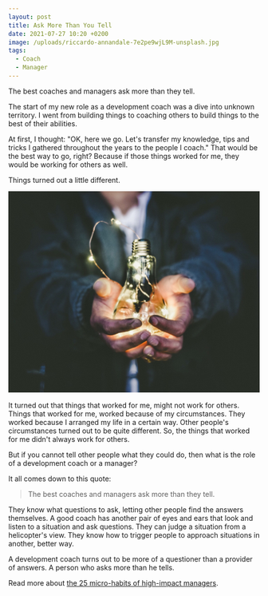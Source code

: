 ```yaml
---
layout: post
title: Ask More Than You Tell
date: 2021-07-27 10:20 +0200
image: /uploads/riccardo-annandale-7e2pe9wjL9M-unsplash.jpg
tags:
  - Coach
  - Manager
---
```


The best coaches and managers ask more than they tell.

The start of my new role as a development coach was a dive into unknown territory. I went from building things to coaching others to build things to the best of their abilities.

At first, I thought: "OK, here we go. Let's transfer my knowledge, tips and tricks I gathered throughout the years to the people I coach." That would be the best way to go, right? Because if those things worked for me, they would be working for others as well.

Things turned out a little different.

![A lightbulb moment](/uploads/riccardo-annandale-7e2pe9wjL9M-unsplash.jpg)

It turned out that things that worked for me, might not work for others. Things that worked for me, worked because of my circumstances. They worked because I arranged my life in a certain way. Other people's circumstances turned out to be quite different. So, the things that worked for me didn't always work for others.

But if you cannot tell other people what they could do, then what is the role of a development coach or a manager?

It all comes down to this quote:

> The best coaches and managers ask more than they tell.

They know what questions to ask, letting other people find the answers themselves. A good coach has another pair of eyes and ears that look and listen to a situation and ask questions. They can judge a situation from a helicopter's view. They know how to trigger people to approach situations in another, better way.

A development coach turns out to be more of a questioner than a provider of answers. A person who asks more than he tells.

Read more about <a href="https://review.firstround.com/the-25-micro-habits-of-high-impact-managers" target="_blank">the 25 micro-habits of high-impact managers</a>.